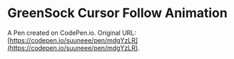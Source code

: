 # GreenSock Cursor Follow Animation

A Pen created on CodePen.io. Original URL: [https://codepen.io/suuneee/pen/mdgYzLR](https://codepen.io/suuneee/pen/mdgYzLR).

